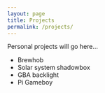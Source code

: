 ```yaml
---
layout: page
title: Projects
permalink: /projects/
---
```


Personal projects will go here...

* Brewhob
* Solar system shadowbox
* GBA backlight
* Pi Gameboy
